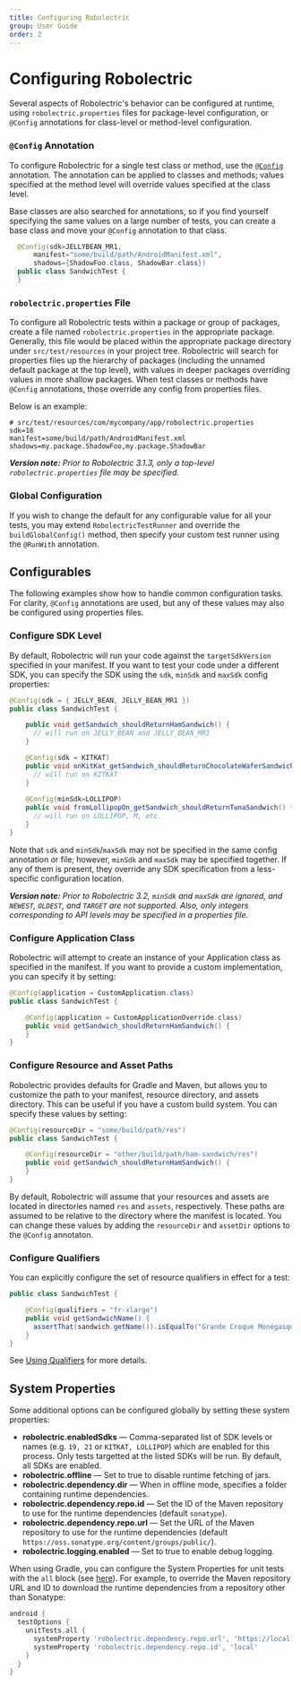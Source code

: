 ```yaml
---
title: Configuring Robolectric
group: User Guide
order: 2
---
```


# Configuring Robolectric

Several aspects of Robolectric's behavior can be configured at runtime, using `robolectric.properties` files for package-level configuration, or `@Config` annotations for class-level or method-level configuration.

### `@Config` Annotation

To configure Robolectric for a single test class or method, use the <a href="/javadoc/latest/org/robolectric/annotation/Config.html">`@Config`</a> annotation. The annotation can be applied to classes and methods; values specified at the method level will override values specified at the class level.

Base classes are also searched for annotations, so if you find yourself specifying the same values on a large number of tests, you can create a base class and move your `@Config` annotation to that class.

```java
  @Config(sdk=JELLYBEAN_MR1,
      manifest="some/build/path/AndroidManifest.xml",
      shadows={ShadowFoo.class, ShadowBar.class})
  public class SandwichTest {
  }
```

### `robolectric.properties` File

To configure all Robolectric tests within a package or group of packages, create a file named `robolectric.properties` in the appropriate package. Generally, this file would be placed within the appropriate package directory under `src/test/resources` in your project tree. Robolectric will search for properties files up the hierarchy of packages (including the unnamed default package at the top level), with values in deeper packages overriding values in more shallow packages. When test classes or methods have `@Config` annotations, those override any config from properties files.

Below is an example:

```properties
# src/test/resources/com/mycompany/app/robolectric.properties
sdk=18
manifest=some/build/path/AndroidManifest.xml
shadows=my.package.ShadowFoo,my.package.ShadowBar
```

***Version note:*** *Prior to Robolectric 3.1.3, only a top-level `robolectric.properties` file may be specified.* 

### Global Configuration

If you wish to change the default for any configurable value for all your tests, you may extend `RobolectricTestRunner` and override the `buildGlobalConfig()` method, then specify your custom test runner using the `@RunWith` annotation.

## Configurables

The following examples show how to handle common configuration tasks. For clarity, `@Config` annotations are used, but any of these values may also be configured using properties files.

### Configure SDK Level

By default, Robolectric will run your code against the `targetSdkVersion` specified in your manifest. If you want to test your code under a different SDK, you can specify the SDK using the `sdk`, `minSdk` and `maxSdk` config properties:

```java
@Config(sdk = { JELLY_BEAN, JELLY_BEAN_MR1 })
public class SandwichTest {

    public void getSandwich_shouldReturnHamSandwich() {
      // will run on JELLY_BEAN and JELLY_BEAN_MR1
    }

    @Config(sdk = KITKAT)
    public void onKitKat_getSandwich_shouldReturnChocolateWaferSandwich() {
      // will run on KITKAT
    }
    
    @Config(minSdk=LOLLIPOP)
    public void fromLollipopOn_getSandwich_shouldReturnTunaSandwich() {
      // will run on LOLLIPOP, M, etc.
    }
}
```

Note that `sdk` and `minSdk`/`maxSdk` may not be specified in the same config annotation or file; however, `minSdk` and `maxSdk` may be specified together. If any of them is present, they override any SDK specification from a less-specific configuration location.

***Version note:*** *Prior to Robolectric 3.2, `minSdk` and `maxSdk` are ignored, and `NEWEST`, `OLDEST`, and `TARGET` are not supported. Also, only integers corresponding to API levels may be specified in a properties file.* 

### Configure Application Class

Robolectric will attempt to create an instance of your Application class as specified in the manifest. If you want to provide a custom implementation, you can specify it by setting:

```java
@Config(application = CustomApplication.class)
public class SandwichTest {

    @Config(application = CustomApplicationOverride.class)
    public void getSandwich_shouldReturnHamSandwich() {
    }
}
```

### Configure Resource and Asset Paths

Robolectric provides defaults for Gradle and Maven, but allows you to customize the path to your manifest, resource directory, and assets directory. This can be useful if you have a custom build system. You can specify these values by setting:

```java
@Config(resourceDir = "some/build/path/res")
public class SandwichTest {

    @Config(resourceDir = "other/build/path/ham-sandwich/res")
    public void getSandwich_shouldReturnHamSandwich() {
    }
}
```

By default, Robolectric will assume that your resources and assets are located in directories named `res` and `assets`, respectively. These paths are assumed to be relative to the directory where the manifest is located. You can change these values by adding the `resourceDir` and `assetDir` options to the `@Config` annotaton.

### Configure Qualifiers

You can explicitly configure the set of resource qualifiers in effect for a test:

```java
public class SandwichTest {

    @Config(qualifiers = "fr-xlarge")
    public void getSandwichName() {
      assertThat(sandwich.getName()).isEqualTo("Grande Croque Monégasque");
    }
}
```

See [Using Qualifiers](/using-qualifiers) for more details.

## System Properties

Some additional options can be configured globally by setting these system properties:

* **robolectric.enabledSdks** — Comma-separated list of SDK levels or names (e.g. `19, 21` or `KITKAT, LOLLIPOP`) which are enabled for this process. Only tests targetted at the listed SDKs will be run. By default, all SDKs are enabled.
* **robolectric.offline** — Set to true to disable runtime fetching of jars.
* **robolectric.dependency.dir** — When in offline mode, specifies a folder containing runtime dependencies.
* **robolectric.dependency.repo.id** — Set the ID of the Maven repository to use for the runtime dependencies (default `sonatype`).
* **robolectric.dependency.repo.url** — Set the URL of the Maven repository to use for the runtime dependencies (default `https://oss.sonatype.org/content/groups/public/`).
* **robolectric.logging.enabled** — Set to true to enable debug logging.

When using Gradle, you can configure the System Properties for unit tests with the `all` block (see [here](http://tools.android.com/tech-docs/unit-testing-support)). For example, to override the Maven repository URL and ID to download the runtime dependencies from a repository other than Sonatype:

```groovy
android {
  testOptions {
    unitTests.all {
      systemProperty 'robolectric.dependency.repo.url', 'https://local-mirror/repo'
      systemProperty 'robolectric.dependency.repo.id', 'local'
    }
  }
}
```